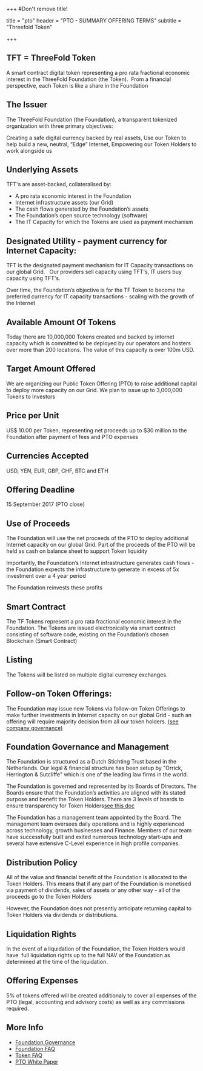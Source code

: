 +++
#Don't remove title!

title = "pto"
header = "PTO - SUMMARY OFFERING TERMS"
subtitle = "Threefold Token"

+++

## TFT = ThreeFold Token

A smart contract digital token representing a pro rata fractional economic interest in the ThreeFold Foundation (the Token).  From a financial perspective, each Token is like a share in the Foundation 


## The Issuer

The ThreeFold Foundation (the Foundation), a transparent tokenized organization with
three primary objectives:  

Creating a safe digital currency backed by real assets,
Use our Token to help build a new, neutral, “Edge” Internet,
Empowering our Token Holders to work alongside us


## Underlying Assets

TFT's are asset-backed, collateralised by:

* A pro rata economic interest in the Foundation
* Internet infrastructure assets (our Grid) 
* The cash flows generated by the Foundation’s assets
* The Foundation’s open source technology (software)
* The IT Capacity for which the Tokens are used as payment mechanism


## Designated Utility - payment currency for Internet Capacity:

TFT is the designated payment mechanism for IT Capacity transactions on our global Grid.  
Our providers sell capacity using TFT's, IT users buy capacity using TFT's.

Over time, the Foundation’s objective is for the TF Token to become the preferred currency for IT capacity transactions - scaling with the growth of the Internet


## Available Amount Of Tokens 

Today there are 10,000,000 Tokens created and backed by internet capacity which is committed to be deployed by our operators and hosters over more than 200 locations. The value of this capacity is over 100m USD.


## Target Amount Offered

We are organizing our Public Token Offering (PTO) to raise additional capital to deploy more capacity on our Grid.  We plan to issue up to 3,000,000 Tokens to Investors

## Price per Unit

US$ 10.00 per Token, representing net proceeds up to $30 million to the Foundation after payment of fees and PTO expenses

## Currencies Accepted

USD, YEN, EUR, GBP, CHF, BTC and ETH

## Offering Deadline

15 September 2017 (PTO close)

## Use of Proceeds

The Foundation will use the net proceeds of the PTO to deploy additional Internet capacity on our global Grid.  Part of the proceeds of the PTO will be held as cash on balance sheet to support Token liquidity

Importantly, the Foundation’s Internet infrastructure generates cash flows - the Foundation expects the infrastructure to generate in excess of 5x investment over a 4 year period
  
The Foundation reinvests these profits



## Smart Contract

The TF Tokens represent a pro rata fractional economic interest in the Foundation.  The Tokens are issued electronically via smart contract consisting of software code, existing on the Foundation’s chosen Blockchain (Smart Contract)


## Listing

The Tokens will be listed on multiple digital currency exchanges.


## Follow-on Token Offerings:

The Foundation may issue new Tokens via follow-on Token Offerings to make further investments in Internet capacity on our global Grid - such an offering will require majority decision from all our token holders.  [(see company governance)](http://www.threefoldtoken.com/governance)

## Foundation Governance and Management

The Foundation is structured as a Dutch Stichting Trust based in the Netherlands. Our legal & financial structure has been setup by "Orrick, Herrington & Sutcliffe" which is one of the leading law firms in the world.

The Foundation is governed and represented by its Boards of Directors.  The Boards ensure that the Foundation’s activities are aligned with its stated purpose and benefit the Token Holders.  There are 3 levels of boards to ensure transparency for Token Holders[see this doc](http://www.threefoldtoken.com/governance)

The Foundation has a management team appointed by the Board. The management team oversees daily operations and is highly experienced across technology, growth businesses and Finance. Members of our team have successfully built and exited numerous technology start-ups and several have extensive C-Level experience in high profile companies.



## Distribution Policy

All of the value and financial benefit of the Foundation is allocated to the Token Holders. This means that if any part of the Foundation is monetised via payment of dividends, sales of assets or any other way - all of the proceeds go to the Token Holders

However, the Foundation does not presently anticipate returning capital to Token Holders via dividends or distributions.


## Liquidation Rights

In the event of a liquidation of the Foundation, the Token Holders would have  full liquidation rights up to the full NAV of the Foundation as determined at the time of the liquidation.


## Offering Expenses

5% of tokens offered will be created additionaly to cover all expenses of the PTO (legal, accounting and advisory costs) as well as any commissions required.

## More Info

- [Foundation Governance](http://www.threefoldtoken.com/governance)
- [Foundation FAQ](http://www.threefoldtoken.com/faq/foundation)
- [Token FAQ](http://www.threefoldtoken.com/faq/token)
- [PTO White Paper](http://tiny.cc/tf_whitepaper_pto)




